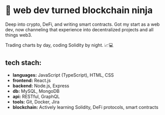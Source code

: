 # 🚀 web dev turned blockchain ninja
Deep into crypto, DeFi, and writing smart contracts. Got my start as a web dev, now channeling that experience into decentralized projects and all things web3.

Trading charts by day, coding Solidity by night. 📈💻

## tech stach:
- **languages:** JavaScript (TypeScript), HTML, CSS
- **frontend:** React.js 
- **backend:** Node.js, Express
- **db:** MySQL, MongoDB
- **api:** RESTful, GraphQL
- **tools:** Git, Docker, Jira
- **blockchain:** Actively learning Solidity, DeFi protocols, smart contracts
